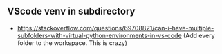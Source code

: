 ## VScode venv in subdirectory
- https://stackoverflow.com/questions/69708821/can-i-have-multiple-subfolders-with-virtual-python-environments-in-vs-code
(Add every folder to the workspace. This is crazy)